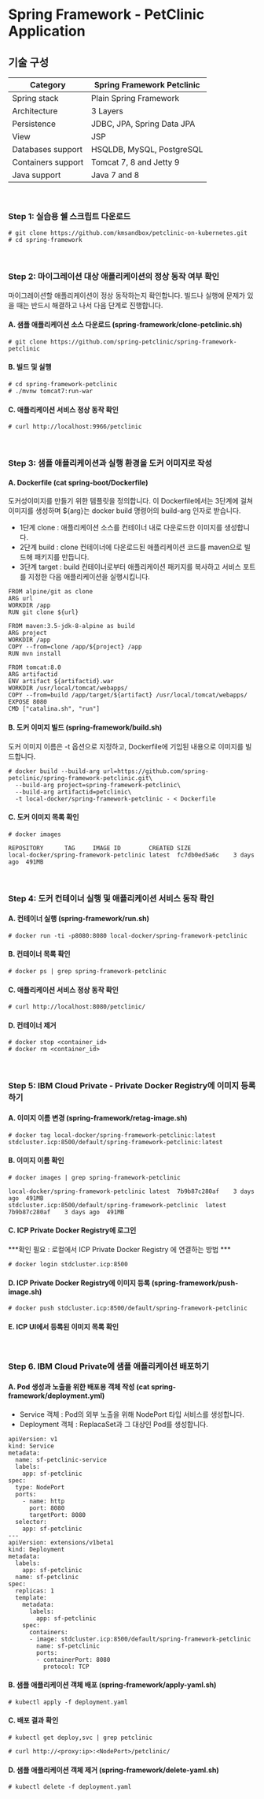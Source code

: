# Spring Framework - PetClinic Application

## 기술 구성

Category | Spring Framework Petclinic
---------|---------
Spring stack	|	Plain Spring Framework
Architecture	|	3 Layers
Persistence	|	JDBC, JPA, Spring Data JPA
View	|	JSP
Databases support	|	HSQLDB, MySQL, PostgreSQL
Containers support	|	Tomcat 7, 8 and Jetty 9
Java support	|	Java 7 and 8


&nbsp;
### Step 1: 실습용 쉘 스크립트 다운로드

	# git clone https://github.com/kmsandbox/petclinic-on-kubernetes.git
	# cd spring-framework


&nbsp;
### Step 2: 마이그레이션 대상 애플리케이션의 정상 동작 여부 확인

마이그레이션할 애플리케이션이 정상 동작하는지 확인합니다. 빌드나 실행에 문제가 있을 때는 반드시 해결하고 나서 다음 단계로 진행합니다.

#### A. 샘플 애플리케이션 소스 다운로드 (spring-framework/clone-petclinic.sh)

	# git clone https://github.com/spring-petclinic/spring-framework-petclinic

#### B. 빌드 및 실행

	# cd spring-framework-petclinic
	# ./mvnw tomcat7:run-war


#### C. 애플리케이션 서비스 정상 동작 확인 

	# curl http://localhost:9966/petclinic



&nbsp;
### Step 3: 샘플 애플리케이션과 실행 환경을 도커 이미지로 작성

#### A. Dockerfile  (cat spring-boot/Dockerfile)

도커성이미지를 만들기 위한 템플릿을 정의합니다. 이 Dockerfile에서는 3단계에 걸쳐 이미지를 생성하며 ${arg}는 docker build 명령어의 build-arg 인자로 받습니다.  
* 1단계 clone : 애플리케이션 소스를 컨테이너 내로 다운로드한 이미지를 생성합니다.
* 2단계 build : clone 컨테이너에 다운로드된 애플리케이션 코드를 maven으로 빌드해 패키지를 만듭니다.
* 3단계 target : build 컨테이너로부터 애플리케이션 패키지를 복사하고 서비스 포트를 지정한 다음 애플리케이션을 실행시킵니다.


```
FROM alpine/git as clone
ARG url
WORKDIR /app
RUN git clone ${url}

FROM maven:3.5-jdk-8-alpine as build
ARG project
WORKDIR /app
COPY --from=clone /app/${project} /app
RUN mvn install

FROM tomcat:8.0
ARG artifactid
ENV artifact ${artifactid}.war
WORKDIR /usr/local/tomcat/webapps/
COPY --from=build /app/target/${artifact} /usr/local/tomcat/webapps/
EXPOSE 8080
CMD ["catalina.sh", "run"]
```


#### B. 도커 이미지 빌드 (spring-framework/build.sh)

도커 이미지 이름은 -t 옵션으로 지정하고, Dockerfile에 기입된 내용으로 이미지를 빌드합니다.

	# docker build --build-arg url=https://github.com/spring-petclinic/spring-framework-petclinic.git\
	  --build-arg project=spring-framework-petclinic\
	  --build-arg artifactid=petclinic\
	  -t local-docker/spring-framework-petclinic - < Dockerfile



#### C. 도커 이미지 목록 확인 

	# docker images
	
	REPOSITORY		TAG		IMAGE ID		CREATED	SIZE
	local-docker/spring-framework-petclinic	latest	fc7db0ed5a6c	3 days ago	491MB


&nbsp;
### Step 4: 도커 컨테이너 실행 및 애플리케이션 서비스 동작 확인

#### A. 컨테이너 실행 (spring-framework/run.sh)

	# docker run -ti -p8080:8080 local-docker/spring-framework-petclinic

#### B. 컨테이너 목록 확인

	# docker ps | grep spring-framework-petclinic
	
#### C. 애플리케이션 서비스 정상 동작 확인 

	# curl http://localhost:8080/petclinic/

#### D. 컨테이너 제거

	# docker stop <container_id>
	# docker rm <container_id>
	

&nbsp;
### Step 5: IBM Cloud Private - Private Docker Registry에 이미지 등록하기

#### A. 이미지 이름 변경 (spring-framework/retag-image.sh)

	# docker tag local-docker/spring-framework-petclinic:latest stdcluster.icp:8500/default/spring-framework-petclinic:latest

#### B. 이미지 이름 확인 
	
	# docker images | grep spring-framework-petclinic

	local-docker/spring-framework-petclinic	latest	7b9b87c280af	3 days ago	491MB
	stdcluster.icp:8500/default/spring-framework-petclinic	latest	7b9b87c280af	3 days ago	491MB

#### C. ICP Private Docker Registry에 로그인
	
***확인 필요 : 로컬에서 ICP Private Docker Registry 에 연결하는 방법  ***

	# docker login stdcluster.icp:8500

#### D. ICP Private Docker Registry에 이미지 등록 (spring-framework/push-image.sh)

	# docker push stdcluster.icp:8500/default/spring-framework-petclinic		

#### E. ICP UI에서 등록된 이미지 목록 확인


&nbsp;
### Step 6. IBM Cloud Private에 샘플 애플리케이션 배포하기

#### A. Pod 생성과 노출을 위한 배포용 객체 작성 (cat spring-framework/deployment.yml)

* Service 객체 : Pod의 외부 노출을 위해 NodePort 타입 서비스를 생성합니다.
* Deployment 객체 : ReplacaSet과 그 대상인 Pod를 생성합니다. 


```
apiVersion: v1
kind: Service
metadata:
  name: sf-petclinic-service
  labels:
    app: sf-petclinic
spec:
  type: NodePort
  ports:
    - name: http
      port: 8080
      targetPort: 8080
  selector:
    app: sf-petclinic
---
apiVersion: extensions/v1beta1
kind: Deployment
metadata:
  labels:
    app: sf-petclinic
  name: sf-petclinic
spec:
  replicas: 1
  template:
    metadata:
      labels:
        app: sf-petclinic
    spec:
      containers:
      - image: stdcluster.icp:8500/default/spring-framework-petclinic
        name: sf-petclinic
        ports:
        - containerPort: 8080
          protocol: TCP
```

#### B. 샘플 애플리케이션 객체 배포  (spring-framework/apply-yaml.sh)

	# kubectl apply -f deployment.yaml


#### C. 배포 결과 확인

	# kubectl get deploy,svc | grep petclinic

	# curl http://<proxy:ip>:<NodePort>/petclinic/

#### D. 샘플 애플리케이션 객체 제거   (spring-framework/delete-yaml.sh)

	# kubectl delete -f deployment.yaml


